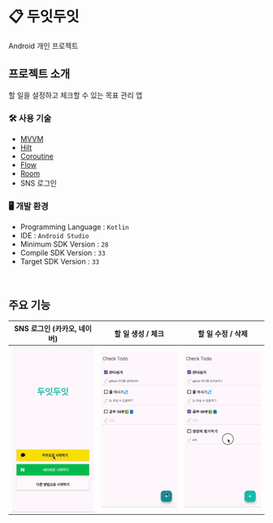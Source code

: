 # 📋 두잇두잇

Android 개인 프로젝트

## 프로젝트 소개

할 일을 설정하고 체크할 수 있는 목표 관리 앱

### 🛠️ 사용 기술

- [MVVM](https://github.com/min486/Android/tree/master/%EC%95%84%ED%82%A4%ED%85%8D%EC%B2%98/MVVM_%ED%8C%A8%ED%84%B4)
- [Hilt](https://github.com/min486/Android/tree/master/Android/%EC%9D%98%EC%A1%B4%EC%84%B1%EC%A3%BC%EC%9E%85-Hilt)
- [Coroutine](https://github.com/min486/Android/tree/master/Kotlin/%EC%BD%94%EB%A3%A8%ED%8B%B4)
- [Flow](https://github.com/min486/Android/tree/master/Kotlin/Flow)
- [Room](https://github.com/min486/Android/tree/master/Android/Room)
- SNS 로그인

### 🖥️ 개발 환경

- Programming Language : `Kotlin`
- IDE : `Android Studio`
- Minimum SDK Version : `28`
- Compile SDK Version : `33`
- Target SDK Version : `33`

<br>

## 주요 기능

|                 SNS 로그인 (카카오, 네이버)                  |                      할 일 생성 / 체크                       |                      할 일 수정 / 삭제                       |
| :----------------------------------------------------------: | :----------------------------------------------------------: | :----------------------------------------------------------: |
| <img src="./README.assets/todo.gif" alt="todo" align="center" width="100%" /> | <img src="./README.assets/todo2.gif" alt="todo2" align="center" width="100%" /> | <img src="./README.assets/todo3.gif" alt="todo3" align="center" width="100%" /> |



